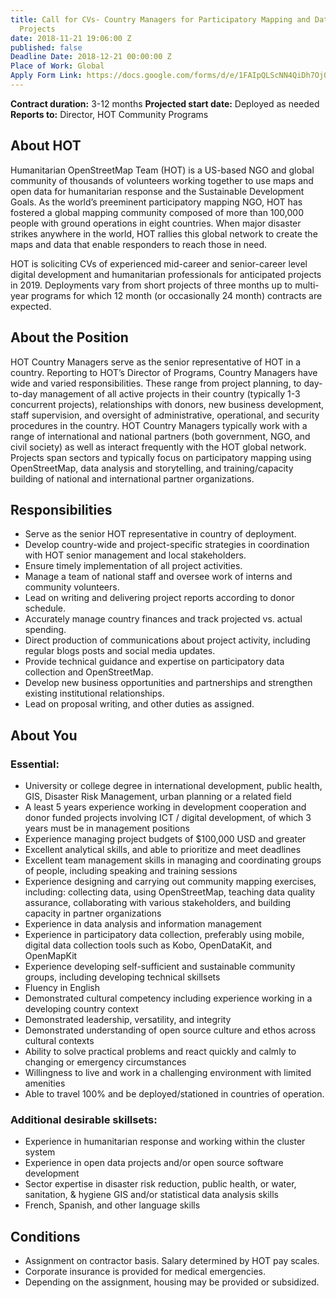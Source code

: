 ```yaml
---
title: Call for CVs- Country Managers for Participatory Mapping and Data Collection
  Projects
date: 2018-11-21 19:06:00 Z
published: false
Deadline Date: 2018-12-21 00:00:00 Z
Place of Work: Global
Apply Form Link: https://docs.google.com/forms/d/e/1FAIpQLScNN4QiDh7Oj0h_dmPeVAk0suGi2K3FMxOjbhYnpEm-WEtm7g/viewform
---
```


**Contract duration:** 3-12 months
**Projected start date:** Deployed as needed
**Reports to:** Director, HOT Community Programs

## About HOT
Humanitarian OpenStreetMap Team (HOT) is a US-based NGO and global community of thousands of volunteers working together to use maps and open data for humanitarian response and the Sustainable Development Goals. As the world’s preeminent participatory mapping NGO, HOT has fostered a global mapping community composed of more than 100,000 people with ground operations in eight countries. When major disaster strikes anywhere in the world, HOT rallies this global network to create the maps and data that enable responders to reach those in need.

HOT is soliciting CVs of experienced mid-career and senior-career level digital development and humanitarian professionals for anticipated projects in 2019. Deployments vary from short projects of three months up to multi-year programs for which 12 month (or occasionally 24 month) contracts are expected.
 
## About the Position
HOT Country Managers serve as the senior representative of HOT in a country. Reporting to HOT’s Director of Programs, Country Managers have wide and varied responsibilities. These range from project planning, to day-to-day management of all active projects in their country (typically 1-3 concurrent projects), relationships with donors, new business development, staff supervision, and oversight of administrative, operational, and security procedures in the country. HOT Country Managers typically work with a range of international and national partners (both government, NGO, and civil society) as well as interact frequently with the HOT global network. Projects span sectors and typically focus on participatory mapping using OpenStreetMap, data analysis and storytelling, and training/capacity building of national and international partner organizations.
 
## Responsibilities
* Serve as the senior HOT representative in country of deployment.
* Develop country-wide and project-specific strategies in coordination with HOT senior management and local stakeholders.
* Ensure timely implementation of all project activities.
* Manage a team of national staff and oversee work of interns and community volunteers.
* Lead on writing and delivering project reports according to donor schedule.
* Accurately manage country finances and track projected vs. actual spending.
* Direct production of communications about project activity, including regular blogs posts and social media updates.
* Provide technical guidance and expertise on participatory data collection and OpenStreetMap.
* Develop new business opportunities and partnerships and strengthen existing institutional relationships.
* Lead on proposal writing, and other duties as assigned.
## About You
### Essential:
* University or college degree in international development, public health, GIS, Disaster Risk Management, urban planning or a related field
* A least 5 years experience working in development cooperation and donor funded projects involving ICT / digital development, of which 3 years must be in management positions
* Experience managing project budgets of $100,000 USD and greater
* Excellent analytical skills, and able to prioritize and meet deadlines
* Excellent team management skills in managing and coordinating groups of people, including speaking and training sessions
* Experience designing and carrying out community mapping exercises, including: collecting data, using OpenStreetMap, teaching data quality assurance, collaborating with various stakeholders, and building capacity in partner organizations
* Experience in data analysis and information management
* Experience in participatory data collection, preferably using mobile, digital data collection tools such as Kobo, OpenDataKit, and OpenMapKit
* Experience developing self-sufficient and sustainable community groups, including developing technical skillsets
* Fluency in English
* Demonstrated cultural competency including experience working in a developing country context
* Demonstrated leadership, versatility, and integrity
* Demonstrated understanding of open source culture and ethos across cultural contexts
* Ability to solve practical problems and react quickly and calmly to changing or emergency circumstances
* Willingness to live and work in a challenging environment with limited amenities 
* Able to travel 100% and be deployed/stationed in countries of operation.


### Additional desirable skillsets:
* Experience in humanitarian response and working within the cluster system
* Experience in open data projects and/or open source software development
* Sector expertise in disaster risk reduction, public health, or water, sanitation, & hygiene
GIS and/or statistical data analysis skills
* French, Spanish, and other language skills

## Conditions
* Assignment on contractor basis. Salary determined by HOT pay scales.
* Corporate insurance is provided for medical emergencies.
* Depending on the assignment, housing may be provided or subsidized.

